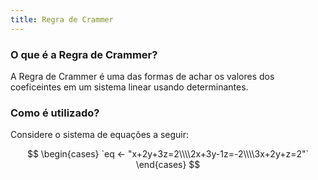 ```yaml
---
title: Regra de Crammer
---
```


### O que é a Regra de Crammer?

A Regra de Crammer é uma das formas de achar os valores dos coeficeintes em um sistema linear usando determinantes.

### Como é utilizado?

Considere o sistema de equações a seguir:

$$
\begin{cases} `eq <- "x+2y+3z=2\\\\2x+3y-1z=-2\\\\3x+2y+z=2"` \end{cases}
$$


